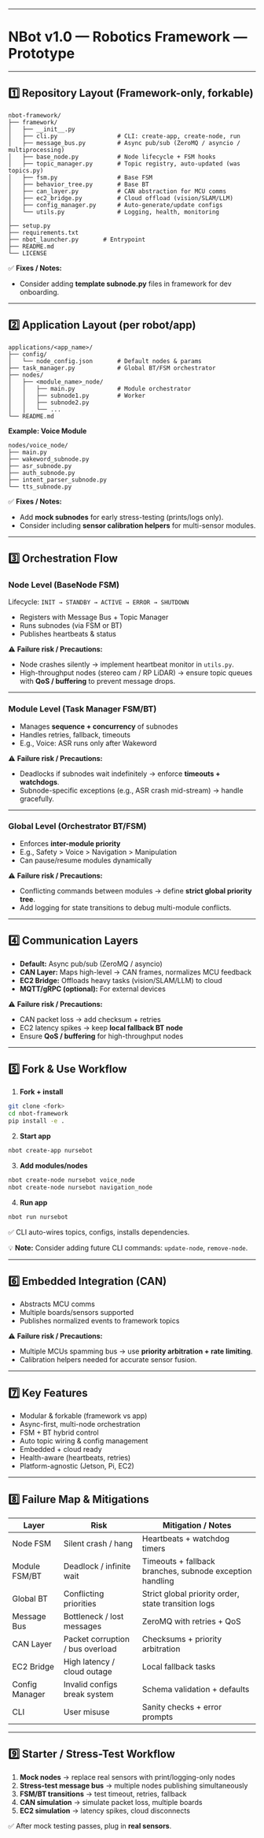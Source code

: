 
---

# **NBot v1.0 — Robotics Framework  — Prototype**

---

## **1️⃣ Repository Layout (Framework-only, forkable)**

```
nbot-framework/
├── framework/
│   ├── __init__.py
│   ├── cli.py                 # CLI: create-app, create-node, run
│   ├── message_bus.py         # Async pub/sub (ZeroMQ / asyncio / multiprocessing)
│   ├── base_node.py           # Node lifecycle + FSM hooks
│   ├── topic_manager.py       # Topic registry, auto-updated (was topics.py)
│   ├── fsm.py                 # Base FSM
│   ├── behavior_tree.py       # Base BT
│   ├── can_layer.py           # CAN abstraction for MCU comms
│   ├── ec2_bridge.py          # Cloud offload (vision/SLAM/LLM)
│   ├── config_manager.py      # Auto-generate/update configs
│   └── utils.py               # Logging, health, monitoring
│
├── setup.py
├── requirements.txt
├── nbot_launcher.py       # Entrypoint
├── README.md
└── LICENSE
```

✅ **Fixes / Notes:**


* Consider adding **template subnode.py** files in framework for dev onboarding.

---

## **2️⃣ Application Layout (per robot/app)**

```
applications/<app_name>/
├── config/
│   └── node_config.json       # Default nodes & params
├── task_manager.py            # Global BT/FSM orchestrator
├── nodes/
│   ├── <module_name>_node/
│   │   ├── main.py            # Module orchestrator
│   │   ├── subnode1.py        # Worker
│   │   ├── subnode2.py
│   │   └── ...
└── README.md
```

**Example: Voice Module**

```
nodes/voice_node/
├── main.py
├── wakeword_subnode.py
├── asr_subnode.py
├── auth_subnode.py
├── intent_parser_subnode.py
└── tts_subnode.py
```

✅ **Fixes / Notes:**

* Add **mock subnodes** for early stress-testing (prints/logs only).
* Consider including **sensor calibration helpers** for multi-sensor modules.

---

## **3️⃣ Orchestration Flow**

### **Node Level (BaseNode FSM)**

Lifecycle:
`INIT → STANDBY → ACTIVE → ERROR → SHUTDOWN`

* Registers with Message Bus + Topic Manager
* Runs subnodes (via FSM or BT)
* Publishes heartbeats & status

⚠️ **Failure risk / Precautions:**

* Node crashes silently → implement heartbeat monitor in `utils.py`.
* High-throughput nodes (stereo cam / RP LiDAR) → ensure topic queues with **QoS / buffering** to prevent message drops.

---

### **Module Level (Task Manager FSM/BT)**

* Manages **sequence + concurrency** of subnodes
* Handles retries, fallback, timeouts
* E.g., Voice: ASR runs only after Wakeword

⚠️ **Failure risk / Precautions:**

* Deadlocks if subnodes wait indefinitely → enforce **timeouts + watchdogs**.
* Subnode-specific exceptions (e.g., ASR crash mid-stream) → handle gracefully.

---

### **Global Level (Orchestrator BT/FSM)**

* Enforces **inter-module priority**
* E.g., Safety > Voice > Navigation > Manipulation
* Can pause/resume modules dynamically

⚠️ **Failure risk / Precautions:**

* Conflicting commands between modules → define **strict global priority tree**.
* Add logging for state transitions to debug multi-module conflicts.

---

## **4️⃣ Communication Layers**

* **Default:** Async pub/sub (ZeroMQ / asyncio)
* **CAN Layer:** Maps high-level → CAN frames, normalizes MCU feedback
* **EC2 Bridge:** Offloads heavy tasks (vision/SLAM/LLM) to cloud
* **MQTT/gRPC (optional):** For external devices

⚠️ **Failure risk / Precautions:**

* CAN packet loss → add checksum + retries
* EC2 latency spikes → keep **local fallback BT node**
* Ensure **QoS / buffering** for high-throughput nodes

---

## **5️⃣ Fork & Use Workflow**

1. **Fork + install**

```bash
git clone <fork>
cd nbot-framework
pip install -e .
```

2. **Start app**

```bash
nbot create-app nursebot
```

3. **Add modules/nodes**

```bash
nbot create-node nursebot voice_node
nbot create-node nursebot navigation_node
```

4. **Run app**

```bash
nbot run nursebot
```

✅ CLI auto-wires topics, configs, installs dependencies.

💡 **Note:** Consider adding future CLI commands: `update-node`, `remove-node`.

---

## **6️⃣ Embedded Integration (CAN)**

* Abstracts MCU comms
* Multiple boards/sensors supported
* Publishes normalized events to framework topics

⚠️ **Failure risk / Precautions:**

* Multiple MCUs spamming bus → use **priority arbitration + rate limiting**.
* Calibration helpers needed for accurate sensor fusion.

---

## **7️⃣ Key Features**

* Modular & forkable (framework vs app)
* Async-first, multi-node orchestration
* FSM + BT hybrid control
* Auto topic wiring & config management
* Embedded + cloud ready
* Health-aware (heartbeats, retries)
* Platform-agnostic (Jetson, Pi, EC2)

---

## **8️⃣ Failure Map & Mitigations**

| Layer          | Risk                             | Mitigation / Notes                                       |
| -------------- | -------------------------------- | -------------------------------------------------------- |
| Node FSM       | Silent crash / hang              | Heartbeats + watchdog timers                             |
| Module FSM/BT  | Deadlock / infinite wait         | Timeouts + fallback branches, subnode exception handling |
| Global BT      | Conflicting priorities           | Strict global priority order, state transition logs      |
| Message Bus    | Bottleneck / lost messages       | ZeroMQ with retries + QoS                                |
| CAN Layer      | Packet corruption / bus overload | Checksums + priority arbitration                         |
| EC2 Bridge     | High latency / cloud outage      | Local fallback tasks                                     |
| Config Manager | Invalid configs break system     | Schema validation + defaults                             |
| CLI            | User misuse                      | Sanity checks + error prompts                            |

---

## **9️⃣ Starter / Stress-Test Workflow**

1. **Mock nodes** → replace real sensors with print/logging-only nodes
2. **Stress-test message bus** → multiple nodes publishing simultaneously
3. **FSM/BT transitions** → test timeout, retries, fallback
4. **CAN simulation** → simulate packet loss, multiple boards
5. **EC2 simulation** → latency spikes, cloud disconnects

✅ After mock testing passes, plug in **real sensors**.



